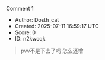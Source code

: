 Comment 1

- Author: Dosth_cat
- Created: 2025-07-11 16:59:17 UTC
- Score: 0
- ID: n2kwcqk

> pvv不是下去了吗 怎么还增
